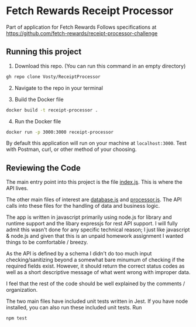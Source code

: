 # Fetch Rewards Receipt Processor

Part of application for Fetch Rewards
Follows specifications at https://github.com/fetch-rewards/receipt-processor-challenge

## Running this project
1. Download this repo. (You can run this command in an empty directory)
```sh
gh repo clone Vosty/ReceiptProcessor
```

2. Navigate to the repo in your terminal

3. Build the Docker file
```sh
docker build -t receipt-processor .
```

4. Run the Docker file

```sh
docker run -p 3000:3000 receipt-processor
```

By default this application will run on your machine at `localhost:3000`. Test with Postman, curl, or other method of your choosing.


## Reviewing the Code

The main entry point into this project is the file [index.js](https://github.com/Vosty/ReceiptProcessor/blob/main/index.js). This is where the API lives.

The other main files of interest are [database.js](https://github.com/Vosty/ReceiptProcessor/blob/main/database.js) and [processor.js](https://github.com/Vosty/ReceiptProcessor/blob/main/processor.js). The API calls into these files for the handling of data and business logic.



The app is written in javascript primarily using node.js for library and runtime support and the libary expressjs for rest API support. I will fully admit this wasn't done for any specific technical reason; I just like javascript & node.js and given that this is an unpaid homework assignment I wanted things to be comfortable / breezy.

As the API is defined by a schema I didn't do too much input checking/sanitizing beyond a somewhat bare minumum of checking if the required fields exist. However, it should return the correct status codes as well as a short descriptive message of what went wrong with improper data.

I feel that the rest of the code should be well explained by the comments / organization.

The two main files have included unit tests written in Jest. If you have node installed, you can also run these included unit tests.
Run
```sh
npm test
```
